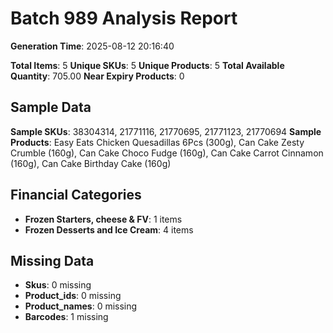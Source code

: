 # Batch 989 Analysis Report

**Generation Time**: 2025-08-12 20:16:40

**Total Items**: 5
**Unique SKUs**: 5
**Unique Products**: 5
**Total Available Quantity**: 705.00
**Near Expiry Products**: 0

## Sample Data
**Sample SKUs**: 38304314, 21771116, 21770695, 21771123, 21770694
**Sample Products**: Easy Eats Chicken Quesadillas 6Pcs (300g), Can Cake Zesty Crumble (160g), Can Cake Choco Fudge (160g), Can Cake Carrot Cinnamon (160g), Can Cake Birthday Cake (160g)

## Financial Categories
- **Frozen Starters, cheese & FV**: 1 items
- **Frozen Desserts and Ice Cream**: 4 items

## Missing Data
- **Skus**: 0 missing
- **Product_ids**: 0 missing
- **Product_names**: 0 missing
- **Barcodes**: 1 missing
